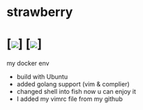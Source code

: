 # strawberry 
[![](https://images.microbadger.com/badges/version/arthurkiller/strawberry.svg)] [![](https://images.microbadger.com/badges/image/arthurkiller/strawberry.svg)]
===
my docker env
* build with Ubuntu
* added golang support (vim & complier)
* changed shell into fish now u can enjoy it
* I added my vimrc file from my github

